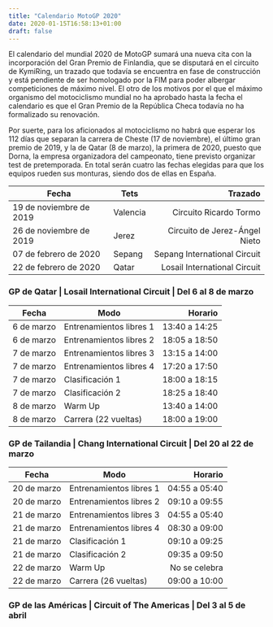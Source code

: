 ```yaml
---
title: "Calendario MotoGP 2020"
date: 2020-01-15T16:58:13+01:00
draft: false
---
```


El calendario del mundial 2020 de MotoGP sumará una nueva cita con la incorporación del Gran Premio de Finlandia, que se disputará en el circuito de KymiRing, un trazado que todavía se encuentra en fase de construcción y está pendiente de ser homologado por la FIM para poder albergar competiciones de máximo nivel. El otro de los motivos por el que el máximo organismo del motociclismo mundial no ha aprobado hasta la fecha el calendario es que el Gran Premio de la República Checa todavía no ha formalizado su renovación.

Por suerte, para los aficionados al motociclismo no habrá que esperar los 112 días que separan la carrera de Cheste (17 de noviembre), el último gran premio de 2019, y la de Qatar (8 de marzo), la primera de 2020, puesto que Dorna, la empresa organizadora del campeonato, tiene previsto organizar test de pretemporada. En total serán cuatro las fechas elegidas para que los equipos rueden sus monturas, siendo dos de ellas en España.

| Fecha  | Tets    | Trazado |
| ------------------------ |------------| -------------------------: |
| 19 de noviembre de 2019  | Valencia   | Circuito Ricardo Tormo     |
| 26 de noviembre de 2019  | Jerez    | Circuito de Jerez-Ángel Nieto    |
| 07 de febrero de 2020 | Sepang | Sepang International Circuit    |
| 22 de febrero de 2020 | Qatar | Losail International Circuit    |

### GP de Qatar | Losail International Circuit | Del 6 al 8 de marzo

| Fecha       | Modo                      | Horario        |
| ----------- |---------------------------| -------------: |
| 6 de marzo  |  Entrenamientos libres 1  |  13:40 a 14:25 |
| 6 de marzo  |  Entrenamientos libres 2  |  18:05 a 18:50 |
| 7 de marzo  |  Entrenamientos libres 3  |  13:15 a 14:00 |
| 7 de marzo  |  Entrenamientos libres 4  |  17:20 a 17:50 |
| 7 de marzo  |  Clasificación 1  |  18:00 a 18:15 |
| 7 de marzo  |  Clasificación 2  |  18:25 a 18:40 |
| 8 de marzo  |  Warm Up  |  13:40 a 14:00 |
| 8 de marzo  |  Carrera (22 vueltas)  |  18:00 a 19:00 | 

### GP de Tailandia | Chang International Circuit | Del 20 al 22 de marzo

| Fecha        | Modo                       | Horario        |
| -----------  |--------------------------- | -------------: |
| 20 de marzo  |  Entrenamientos libres 1  |  04:55 a 05:40 |
| 20 de marzo  |  Entrenamientos libres 2  |  09:10 a 09:55 |
| 21 de marzo  |  Entrenamientos libres 3  |  04:55 a 05:40 |
| 21 de marzo  |  Entrenamientos libres 4  |  08:30 a 09:00 |
| 21 de marzo  |  Clasificación 1  |  09:10 a 09:25 |
| 21 de marzo  |  Clasificación 2  |  09:35 a 09:50 |
| 22 de marzo  |  Warm Up  |  No se celebra |
| 22 de marzo  |  Carrera (26 vueltas) |  09:00 a 10:00 |

### GP de las Américas | Circuit of The Americas | Del 3 al 5 de abril
